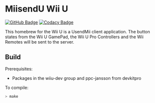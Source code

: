 # MiisendU Wii U

[![GitHub Badge](https://github.com/Crayon2000/MiisendU-Wii-U/workflows/Continuous%20Integration/badge.svg)](https://github.com/Crayon2000/MiisendU-Wii-U/actions)
[![Codacy Badge](https://app.codacy.com/project/badge/Grade/35c5a21659da4701bce75bf6015632fb)](https://app.codacy.com/gh/Crayon2000/MiisendU-Wii-U/dashboard?utm_source=gh&utm_medium=referral&utm_content=&utm_campaign=Badge_grade)

This homebrew for the Wii U is a UsendMii client application.
The button states from the Wii U GamePad, the Wii U Pro Controllers and the Wii Remotes will be sent to the server.

## Build

Prerequisites:

* Packages in the wiiu-dev group and ppc-jansson from devkitpro

To compile:

```bash
> make
```
